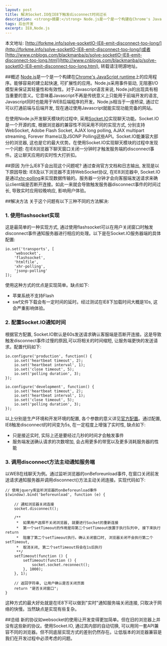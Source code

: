 ```yaml
---
layout: post
title: 解决Socket.IO在IE8下触发disconnect时间过长
description: <strong>摘要:</strong> Node.js是一个是一个构建在Chrome's JavaScript runtime上的应用程序。能够容易的建立起快速, 可扩展性的应用。Node.js采用事件驱动, 无阻塞I/O模型来保证其轻量性和有效性。对于Javascript语言来说, Node.js的出现具有相当重要的意义。它意味着Javascript不再是传统意义上只能用于前端开发的语言, Javascript同时也能用于WEB后端程序的开发。Node.js相当于一座桥梁, 通过它可以打通前端与后端开发, 现在通过使用Javascript就能实现功能完备的网站。在实现聊天应用是发现一个问题:<br /><strong>在IE8浏览器下聊天窗口关闭一分钟时才触发服务端的disconnect事件。这让聊天应用的实时性大打折扣。</strong><a href="/solve-socketIO-IE8-emit-disconnect-too-long" title="阅读全文">阅读全文</a>
tags: 后台开发
excerpt: IE8,Node.js
---
```

本文地址: [http://forkme.info/solve-socketIO-IE8-emit-disconnect-too-long/](http://forkme.info/solve-socketIO-IE8-emit-disconnect-too-long/)或者[http://www.cnblogs.com/blackmanba/p/solve-socketIO-IE8-emit-disconnect-too-long.html](http://www.cnblogs.com/blackmanba/p/solve-socketIO-IE8-emit-disconnect-too-long.html), 转载请注明源地址。

##概述
[Node.js](http://nodejs.org/)是一个是一个构建在[Chrome's JavaScript runtime](https://code.google.com/p/v8/)上的应用程序。能够容易的建立起快速, 可扩展性的应用。Node.js采用事件驱动, 无阻塞I/O模型来保证其轻量性和有效性。对于Javascript语言来说, Node.js的出现具有相当重要的意义。它意味着Javascript不再是传统意义上只能用于前端开发的语言, Javascript同时也能用于WEB后端程序的开发。Node.js相当于一座桥梁, 通过它可以打通前端与后端开发, 现在通过使用Javascript就能实现功能完备的网站。

在使用Node.js开发聊天模块的过程中, 采用[Socket.IO][]实现聊天功能。Socket.IO是一个开源的库, 根据浏览器的兼容性不同采用不同的实现方式, 分别支持WebSocket, Adobe Flash Socket, AJAX long polling, AJAX multipart streaming, Forever Iframe以及JSONP Polling这些API。Socket.IO能兼容大部分的浏览器, 这也是它的最大优势。在使用Socket.IO实现聊天模块的过程中发现一个问题: 在IE8浏览器下聊天窗口关闭一分钟时才触发服务端的disconnect事件。这让聊天应用的实时性大打折扣。

##原因
为什么IE8下会出现这个问题呢? 通过查询官方文档和日志输出, 发现是以下原因导致: IE8及以下浏览器不支持WebSocket协议, 在IE8浏览器中, Socket.IO是通过[xhr-polling][]来实现数据传输的。服务器一分钟才会向客服端发送请求来确认client端是否断开连接。如此一来就会导致触发服务器disconnect事件的时间过长, 导致实时应用较晚响应, 影响用户体验。

##解决方法
关于这个问题有以下三种不同的方法解决:

### 1. 使用flashsocket实现
这是最简单的一种实现方式, 通过使用flashsocket可以在用户关闭窗口时触发disconnect事件通知服务器进行相应的处理。以下是在Socket.IO服务器端的具体配置:

    io.set('transports', [
        'websocket',
        'flashsocket',
        'htmlfile',
        'xhr-polling',
        'jsonp-polling'
    ]);
    
使用这种方式的优点是实现简单。缺点如下:

* 苹果系统不支持Flash
* swf文件下载会有一定时间的延时。经过测试在IE8下加载时间大概是10s, 这会严重影响体验。

### 2. 配置Socket.IO通知时间
根据官方配置, Socket.IO默认是60s发送请求确认客服端是否断开连接。这是导致触发disconnect事件过慢的原因,可以将相关的时间缩短, 让服务端更快的发送请求。配置代码如下:

    io.configure('production', function() {
        io.set('heartbeat timeout', 2);
        io.set('heartbeat interval', 1);
        io.set('close timeout', 5);
        io.set('polling duration', 3);
    });

    io.configure('development', function() {
        io.set('heartbeat timeout', 2);
        io.set('heartbeat interval', 1);
        io.set('close timeout', 5);
        io.set('polling duration', 3);
    });
    
以上分别是生产环境和开发环境的配置, 各个参数的意义详见[官方配置][]。通过配置, IE8触发disconnect的时间变为5s, 在一定程度上增强了实时性, 缺点如下:

* 只是接近实时, 实际上还是要经过几秒的时间才会触发事件
* 服务端发送确认请求的次数增加, 会占用更多的带宽以及更多消耗服务器的性能

### 3. 调用disconnect方法主动通知服务端
以WEB在线聊天为例。通过监听浏览器的onBeforeunload事件, 在窗口关闭前发送请求通知服务器并调用disconnect()方法主动关闭连接。实现代码如下:

	// 使用jquery库监听浏览器的onBeforeunload事件
	$(window).bind('beforeunload', function (e) {

		// 通知浏览器关闭连接
		socket.disconnect();

		/**
		 *  如果用户选择不关闭浏览器, 就要进行Socket的重新连接
		 *  第一个setTimeout的作用是将第二个setTimeout放置于执行队列中, 接下来执行return
		 *  阻塞了第二个setTimeout执行。确认关闭窗口时, 浏览器关闭不会执行第二个setTimeout,
		 *  取消关闭, 第二个setTimeout将会在1s后执行
		 **/
		setTimeout(function () {
            setTimeout(function () {
                socket.socket.reconnect();
            }, 1000);
        }, 1);

		// 返回字符串, 让用户确认是否关闭页面
		return "是否关闭窗口";
	}	

这种方式的最大好处就是在IE8下可以做到"实时"通知服务端关闭连接, 只取决于网络的快慢。当然缺点是实现有些复杂。

##总结
新的协议如websocket的使用让开发变得更加简单。但在旧的浏览器上并没有这些新的协议。使用Socket.IO, 通过其内部的自动切换, 可以用同一套API兼容不同的浏览器。但不同底层实现方式的差别仍然存在。让低版本的浏览器兼容是我们在开发过程中必须考虑的问题。

[Socket.IO]:   http://socket.io/ "Socket.IO"
[xhr-polling]:    http://en.wikipedia.org/wiki/Comet_(programming) "Comet"
[官方配置]:    https://github.com/LearnBoost/Socket.IO/wiki/Configuring-Socket.IO "Configuring Socket.IO"
